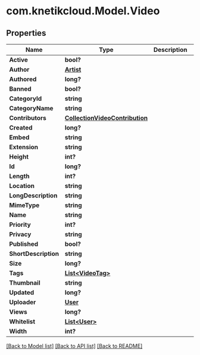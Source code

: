 # com.knetikcloud.Model.Video
## Properties

Name | Type | Description | Notes
------------ | ------------- | ------------- | -------------
**Active** | **bool?** |  | [optional] 
**Author** | [**Artist**](Artist.md) |  | [optional] 
**Authored** | **long?** |  | [optional] 
**Banned** | **bool?** |  | [optional] 
**CategoryId** | **string** |  | [optional] 
**CategoryName** | **string** |  | [optional] 
**Contributors** | [**CollectionVideoContribution**](CollectionVideoContribution.md) |  | [optional] 
**Created** | **long?** |  | [optional] 
**Embed** | **string** |  | [optional] 
**Extension** | **string** |  | [optional] 
**Height** | **int?** |  | [optional] 
**Id** | **long?** |  | [optional] 
**Length** | **int?** |  | [optional] 
**Location** | **string** |  | [optional] 
**LongDescription** | **string** |  | [optional] 
**MimeType** | **string** |  | [optional] 
**Name** | **string** |  | [optional] 
**Priority** | **int?** |  | [optional] 
**Privacy** | **string** |  | [optional] 
**Published** | **bool?** |  | [optional] 
**ShortDescription** | **string** |  | [optional] 
**Size** | **long?** |  | [optional] 
**Tags** | [**List&lt;VideoTag&gt;**](VideoTag.md) |  | [optional] 
**Thumbnail** | **string** |  | [optional] 
**Updated** | **long?** |  | [optional] 
**Uploader** | [**User**](User.md) |  | [optional] 
**Views** | **long?** |  | [optional] 
**Whitelist** | [**List&lt;User&gt;**](User.md) |  | [optional] 
**Width** | **int?** |  | [optional] 

[[Back to Model list]](../README.md#documentation-for-models) [[Back to API list]](../README.md#documentation-for-api-endpoints) [[Back to README]](../README.md)

